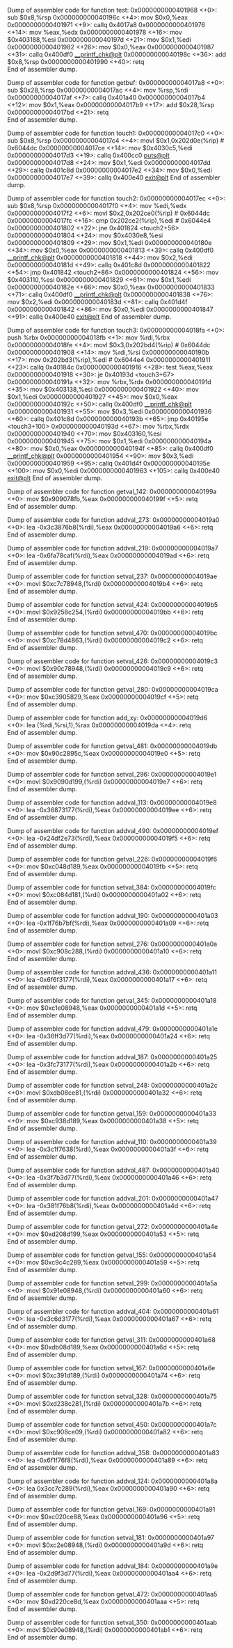 Dump of assembler code for function test:
   0x0000000000401968 <+0>:     sub    $0x8,%rsp
   0x000000000040196c <+4>:     mov    $0x0,%eax
   0x0000000000401971 <+9>:     callq  0x4017a8 <getbuf>
   0x0000000000401976 <+14>:    mov    %eax,%edx
   0x0000000000401978 <+16>:    mov    $0x403188,%esi
   0x000000000040197d <+21>:    mov    $0x1,%edi
   0x0000000000401982 <+26>:    mov    $0x0,%eax
   0x0000000000401987 <+31>:    callq  0x400df0 <__printf_chk@plt>
   0x000000000040198c <+36>:    add    $0x8,%rsp
   0x0000000000401990 <+40>:    retq   
End of assembler dump.

Dump of assembler code for function getbuf:
   0x00000000004017a8 <+0>:     sub    $0x28,%rsp
   0x00000000004017ac <+4>:     mov    %rsp,%rdi
   0x00000000004017af <+7>:     callq  0x401a40 <Gets>
   0x00000000004017b4 <+12>:    mov    $0x1,%eax
   0x00000000004017b9 <+17>:    add    $0x28,%rsp
   0x00000000004017bd <+21>:    retq   
End of assembler dump.

Dump of assembler code for function touch1:
   0x00000000004017c0 <+0>:     sub    $0x8,%rsp
   0x00000000004017c4 <+4>:     movl   $0x1,0x202d0e(%rip)        # 0x6044dc <vlevel>
   0x00000000004017ce <+14>:    mov    $0x4030c5,%edi
   0x00000000004017d3 <+19>:    callq  0x400cc0 <puts@plt>
   0x00000000004017d8 <+24>:    mov    $0x1,%edi
   0x00000000004017dd <+29>:    callq  0x401c8d <validate>
   0x00000000004017e2 <+34>:    mov    $0x0,%edi
   0x00000000004017e7 <+39>:    callq  0x400e40 <exit@plt>
End of assembler dump.

Dump of assembler code for function touch2:
   0x00000000004017ec <+0>:     sub    $0x8,%rsp
   0x00000000004017f0 <+4>:     mov    %edi,%edx
   0x00000000004017f2 <+6>:     movl   $0x2,0x202ce0(%rip)        # 0x6044dc <vlevel>
   0x00000000004017fc <+16>:    cmp    0x202ce2(%rip),%edi        # 0x6044e4 <cookie>
   0x0000000000401802 <+22>:    jne    0x401824 <touch2+56>
   0x0000000000401804 <+24>:    mov    $0x4030e8,%esi
   0x0000000000401809 <+29>:    mov    $0x1,%edi
   0x000000000040180e <+34>:    mov    $0x0,%eax
   0x0000000000401813 <+39>:    callq  0x400df0 <__printf_chk@plt>
   0x0000000000401818 <+44>:    mov    $0x2,%edi
   0x000000000040181d <+49>:    callq  0x401c8d <validate>
   0x0000000000401822 <+54>:    jmp    0x401842 <touch2+86>
   0x0000000000401824 <+56>:    mov    $0x403110,%esi
   0x0000000000401829 <+61>:    mov    $0x1,%edi
   0x000000000040182e <+66>:    mov    $0x0,%eax
   0x0000000000401833 <+71>:    callq  0x400df0 <__printf_chk@plt>
   0x0000000000401838 <+76>:    mov    $0x2,%edi
   0x000000000040183d <+81>:    callq  0x401d4f <fail>
   0x0000000000401842 <+86>:    mov    $0x0,%edi
   0x0000000000401847 <+91>:    callq  0x400e40 <exit@plt>
End of assembler dump.

Dump of assembler code for function touch3:
   0x00000000004018fa <+0>:     push   %rbx
   0x00000000004018fb <+1>:     mov    %rdi,%rbx
   0x00000000004018fe <+4>:     movl   $0x3,0x202bd4(%rip)        # 0x6044dc <vlevel>
   0x0000000000401908 <+14>:    mov    %rdi,%rsi
   0x000000000040190b <+17>:    mov    0x202bd3(%rip),%edi        # 0x6044e4 <cookie>
   0x0000000000401911 <+23>:    callq  0x40184c <hexmatch>
   0x0000000000401916 <+28>:    test   %eax,%eax
   0x0000000000401918 <+30>:    je     0x40193d <touch3+67>
   0x000000000040191a <+32>:    mov    %rbx,%rdx
   0x000000000040191d <+35>:    mov    $0x403138,%esi
   0x0000000000401922 <+40>:    mov    $0x1,%edi
   0x0000000000401927 <+45>:    mov    $0x0,%eax
   0x000000000040192c <+50>:    callq  0x400df0 <__printf_chk@plt>
   0x0000000000401931 <+55>:    mov    $0x3,%edi
   0x0000000000401936 <+60>:    callq  0x401c8d <validate>
   0x000000000040193b <+65>:    jmp    0x40195e <touch3+100>
   0x000000000040193d <+67>:    mov    %rbx,%rdx
   0x0000000000401940 <+70>:    mov    $0x403160,%esi
   0x0000000000401945 <+75>:    mov    $0x1,%edi
   0x000000000040194a <+80>:    mov    $0x0,%eax
   0x000000000040194f <+85>:    callq  0x400df0 <__printf_chk@plt>
   0x0000000000401954 <+90>:    mov    $0x3,%edi
   0x0000000000401959 <+95>:    callq  0x401d4f <fail>
   0x000000000040195e <+100>:   mov    $0x0,%edi
   0x0000000000401963 <+105>:   callq  0x400e40 <exit@plt>
End of assembler dump.

Dump of assembler code for function getval_142:
   0x000000000040199a <+0>:     mov    $0x909078fb,%eax
   0x000000000040199f <+5>:     retq   
End of assembler dump.

Dump of assembler code for function addval_273:
   0x00000000004019a0 <+0>:     lea    -0x3c3876b8(%rdi),%eax
   0x00000000004019a6 <+6>:     retq   
End of assembler dump.

Dump of assembler code for function addval_219:
   0x00000000004019a7 <+0>:     lea    -0x6fa78caf(%rdi),%eax
   0x00000000004019ad <+6>:     retq   
End of assembler dump.

Dump of assembler code for function setval_237:
   0x00000000004019ae <+0>:     movl   $0xc7c78948,(%rdi)
   0x00000000004019b4 <+6>:     retq   
End of assembler dump.

Dump of assembler code for function setval_424:
   0x00000000004019b5 <+0>:     movl   $0x9258c254,(%rdi)
   0x00000000004019bb <+6>:     retq   
End of assembler dump.

Dump of assembler code for function setval_470:
   0x00000000004019bc <+0>:     movl   $0xc78d4863,(%rdi)
   0x00000000004019c2 <+6>:     retq   
End of assembler dump.

Dump of assembler code for function setval_426:
   0x00000000004019c3 <+0>:     movl   $0x90c78948,(%rdi)
   0x00000000004019c9 <+6>:     retq   
End of assembler dump.

Dump of assembler code for function getval_280:
   0x00000000004019ca <+0>:     mov    $0xc3905829,%eax
   0x00000000004019cf <+5>:     retq   
End of assembler dump.

Dump of assembler code for function add_xy:
   0x00000000004019d6 <+0>:     lea    (%rdi,%rsi,1),%rax
   0x00000000004019da <+4>:     retq   
End of assembler dump.

Dump of assembler code for function getval_481:
   0x00000000004019db <+0>:     mov    $0x90c2895c,%eax
   0x00000000004019e0 <+5>:     retq   
End of assembler dump.

Dump of assembler code for function setval_296:
   0x00000000004019e1 <+0>:     movl   $0x9090d199,(%rdi)
   0x00000000004019e7 <+6>:     retq   
End of assembler dump.

Dump of assembler code for function addval_113:
   0x00000000004019e8 <+0>:     lea    -0x36873177(%rdi),%eax
   0x00000000004019ee <+6>:     retq   
End of assembler dump.

Dump of assembler code for function addval_490:
   0x00000000004019ef <+0>:     lea    -0x24df2e73(%rdi),%eax
   0x00000000004019f5 <+6>:     retq   
End of assembler dump.

Dump of assembler code for function getval_226:
   0x00000000004019f6 <+0>:     mov    $0xc048d189,%eax
   0x00000000004019fb <+5>:     retq   
End of assembler dump.

Dump of assembler code for function setval_384:
   0x00000000004019fc <+0>:     movl   $0xc084d181,(%rdi)
   0x0000000000401a02 <+6>:     retq   
End of assembler dump.

Dump of assembler code for function addval_190:
   0x0000000000401a03 <+0>:     lea    -0x1f76b7bf(%rdi),%eax
   0x0000000000401a09 <+6>:     retq   
End of assembler dump.

Dump of assembler code for function setval_276:
   0x0000000000401a0a <+0>:     movl   $0xc908c288,(%rdi)
   0x0000000000401a10 <+6>:     retq   
End of assembler dump.

Dump of assembler code for function addval_436:
   0x0000000000401a11 <+0>:     lea    -0x6f6f3177(%rdi),%eax
   0x0000000000401a17 <+6>:     retq   
End of assembler dump.

Dump of assembler code for function getval_345:
   0x0000000000401a18 <+0>:     mov    $0xc1e08948,%eax
   0x0000000000401a1d <+5>:     retq   
End of assembler dump.

Dump of assembler code for function addval_479:
   0x0000000000401a1e <+0>:     lea    -0x36ff3d77(%rdi),%eax
   0x0000000000401a24 <+6>:     retq   
End of assembler dump.

Dump of assembler code for function addval_187:
   0x0000000000401a25 <+0>:     lea    -0x3fc73177(%rdi),%eax
   0x0000000000401a2b <+6>:     retq   
End of assembler dump.

Dump of assembler code for function setval_248:
   0x0000000000401a2c <+0>:     movl   $0xdb08ce81,(%rdi)
   0x0000000000401a32 <+6>:     retq   
End of assembler dump.

Dump of assembler code for function getval_159:
   0x0000000000401a33 <+0>:     mov    $0xc938d189,%eax
   0x0000000000401a38 <+5>:     retq   
End of assembler dump.

Dump of assembler code for function addval_110:
   0x0000000000401a39 <+0>:     lea    -0x3c1f7638(%rdi),%eax
   0x0000000000401a3f <+6>:     retq   
End of assembler dump.

Dump of assembler code for function addval_487:
   0x0000000000401a40 <+0>:     lea    -0x3f7b3d77(%rdi),%eax
   0x0000000000401a46 <+6>:     retq   
End of assembler dump.

Dump of assembler code for function addval_201:
   0x0000000000401a47 <+0>:     lea    -0x381f76b8(%rdi),%eax
   0x0000000000401a4d <+6>:     retq   
End of assembler dump.

Dump of assembler code for function getval_272:
   0x0000000000401a4e <+0>:     mov    $0xd208d199,%eax
   0x0000000000401a53 <+5>:     retq   
End of assembler dump.

Dump of assembler code for function getval_155:
   0x0000000000401a54 <+0>:     mov    $0xc9c4c289,%eax
   0x0000000000401a59 <+5>:     retq   
End of assembler dump.

Dump of assembler code for function setval_299:
   0x0000000000401a5a <+0>:     movl   $0x91e08948,(%rdi)
   0x0000000000401a60 <+6>:     retq   
End of assembler dump.

Dump of assembler code for function addval_404:
   0x0000000000401a61 <+0>:     lea    -0x3c6d3177(%rdi),%eax
   0x0000000000401a67 <+6>:     retq   
End of assembler dump.

Dump of assembler code for function getval_311:
   0x0000000000401a68 <+0>:     mov    $0xdb08d189,%eax
   0x0000000000401a6d <+5>:     retq   
End of assembler dump.

Dump of assembler code for function setval_167:
   0x0000000000401a6e <+0>:     movl   $0xc391d189,(%rdi)
   0x0000000000401a74 <+6>:     retq   
End of assembler dump.

Dump of assembler code for function setval_328:
   0x0000000000401a75 <+0>:     movl   $0xd238c281,(%rdi)
   0x0000000000401a7b <+6>:     retq   
End of assembler dump.

Dump of assembler code for function setval_450:
   0x0000000000401a7c <+0>:     movl   $0xc908ce09,(%rdi)
   0x0000000000401a82 <+6>:     retq   
End of assembler dump.

Dump of assembler code for function addval_358:
   0x0000000000401a83 <+0>:     lea    -0x6f1f76f8(%rdi),%eax
   0x0000000000401a89 <+6>:     retq   
End of assembler dump.

Dump of assembler code for function addval_124:
   0x0000000000401a8a <+0>:     lea    0x3cc7c289(%rdi),%eax
   0x0000000000401a90 <+6>:     retq   
End of assembler dump.

Dump of assembler code for function getval_169:
   0x0000000000401a91 <+0>:     mov    $0xc020ce88,%eax
   0x0000000000401a96 <+5>:     retq   
End of assembler dump.

Dump of assembler code for function setval_181:
   0x0000000000401a97 <+0>:     movl   $0xc2e08948,(%rdi)
   0x0000000000401a9d <+6>:     retq   
End of assembler dump.

Dump of assembler code for function addval_184:
   0x0000000000401a9e <+0>:     lea    -0x2d9f3d77(%rdi),%eax
   0x0000000000401aa4 <+6>:     retq   
End of assembler dump.

Dump of assembler code for function getval_472:
   0x0000000000401aa5 <+0>:     mov    $0xd220ce8d,%eax
   0x0000000000401aaa <+5>:     retq   
End of assembler dump.

Dump of assembler code for function setval_350:
   0x0000000000401aab <+0>:     movl   $0x90e08948,(%rdi)
   0x0000000000401ab1 <+6>:     retq   
End of assembler dump.